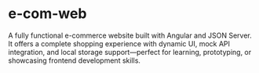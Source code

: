 # e-com-web
A fully functional e-commerce website built with Angular and JSON Server. It offers a complete shopping experience with dynamic UI, mock API integration, and local storage support—perfect for learning, prototyping, or showcasing frontend development skills.
